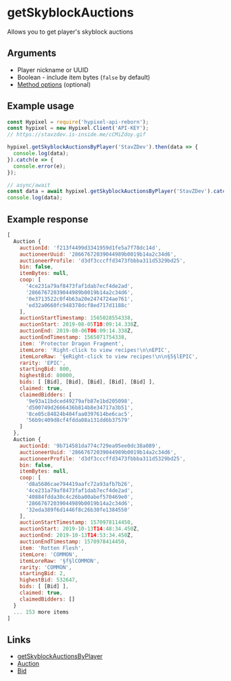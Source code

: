 # getSkyblockAuctions
Allows you to get player's skyblock auctions
## Arguments
- Player nickname or UUID
- Boolean - include item bytes (`false` by default)
- [Method options](https://hypixel.stavzdev.me/#/docs/main/master/typedef/MethodOptions) (optional)

## Example usage
```js
const Hypixel = require('hypixel-api-reborn');
const hypixel = new Hypixel.Client('API-KEY');
// https://stavzdev.is-inside.me/cCMiZdoy.gif

hypixel.getSkyblockAuctionsByPlayer('StavZDev').then(data => {
  console.log(data);
}).catch(e => {
  console.error(e);
});

// async/await
const data = await hypixel.getSkyblockAuctionsByPlayer('StavZDev').catch(e => console.error(e));
console.log(data);
```
## Example response
```js
[
  Auction {
    auctionId: 'f213f4499d3341959d1fe5a7f78dc14d',
    auctioneerUuid: '28667672039044989b0019b14a2c34d6',
    auctioneerProfile: 'd3df3cccffd3473fbbba311d5329bd25',
    bin: false,
    itemBytes: null,
    coop: [
      '4ce231a79af8473faf1dab7ecf4de2ad',
      '28667672039044989b0019b14a2c34d6',
      '0e3713522c0f4b63a20e2474724ae761',
      'ed32a0660fc948378dcf8ed717d1188c'
    ],
    auctionStartTimestamp: 1565028554338,
    auctionStart: 2019-08-05T18:09:14.338Z,
    auctionEnd: 2019-08-06T06:09:14.338Z,
    auctionEndTimestamp: 1565071754338,
    item: 'Protector Dragon Fragment',
    itemLore: 'Right-click to view recipes!\n\nEPIC',
    itemLoreRaw: '§eRight-click to view recipes!\n\n§5§lEPIC',
    rarity: 'EPIC',
    startingBid: 800,
    highestBid: 80000,
    bids: [ [Bid], [Bid], [Bid], [Bid], [Bid] ],
    claimed: true,
    claimedBidders: [
      '9e93a11bdced49279afb87e1bd205098',
      'd500749d2666436b814b8e34717a3b51',
      '8ce05c84824b404faa0397614be6cac5',
      '56b9c409d8cf4fdda08a131dd6b37579'
    ]
  },
  Auction {
    auctionId: '9b714581da774c729ea95ee0dc38a089',
    auctioneerUuid: '28667672039044989b0019b14a2c34d6',
    auctioneerProfile: 'd3df3cccffd3473fbbba311d5329bd25',
    bin: false,
    itemBytes: null,
    coop: [
      'd8a5686cae794419aafc72a93afb7b26',
      '4ce231a79af8473faf1dab7ecf4de2ad',
      '40884fdda30c4c26ba00abef570469e0',
      '28667672039044989b0019b14a2c34d6',
      '32eda389f6d1446f8c26b30fe1384550'
    ],
    auctionStartTimestamp: 1570978114450,
    auctionStart: 2019-10-13T14:48:34.450Z,
    auctionEnd: 2019-10-13T14:53:34.450Z,
    auctionEndTimestamp: 1570978414450,
    item: 'Rotten Flesh',
    itemLore: 'COMMON',
    itemLoreRaw: '§f§lCOMMON',
    rarity: 'COMMON',
    startingBid: 2,
    highestBid: 532647,
    bids: [ [Bid] ],
    claimed: true,
    claimedBidders: []
  }
  ... 153 more items
]
```
## Links
- [getSkyblockAuctionsByPlayer](https://hypixel.stavzdev.me/#/docs/main/master/class/Client?scrollTo=getSkyblockAuctionsByPlayer)
- [Auction](https://hypixel.stavzdev.me/#/docs/main/master/class/Auction)
- [Bid](https://hypixel.stavzdev.me/#/docs/main/master/class/Bid)
